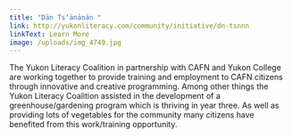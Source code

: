 ```yaml
---
title: "Dän Tsʼänānän "
link: http://yukonliteracy.com/community/initiative/dn-tsnnn
linkText: Learn More
image: /uploads/img_4749.jpg
---
```

The Yukon Literacy Coalition in partnership with CAFN and Yukon College are working together to provide training and employment to CAFN citizens through innovative and creative programming.  Among other things the Yukon Literacy Coalition assisted in the development of a greenhouse/gardening program which is thriving in year three.  As well as providing lots of vegetables for the community many citizens have benefited from this work/training opportunity.
